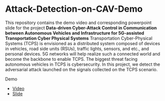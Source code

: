 # Attack-Detection-on-CAV-Demo
This repository contains the demo video and corresponding powerpoint slide for the project 
**Data-driven Cyber-Attack Control in Communication between Autonomous Vehicles and Infrastructure for 5G-assisted Transportation Cyber Physical Systems**
Transportation Cyber-Physical Systems (TCPS) is envisioned as a distributed system composed of devices in vehicles, road side units (RSUs), traffic lights, sensors, and etc., and personal devices. 5G networks will help realize such a connected world and become the backbone to enable TCPS. The biggest threat facing autonomous vehicles in TCPS is cybersecurity. In this project, we detect the adversarial attack launched on the signals collected on the TCPS scenario.

Demo 
* [Video](https://drive.google.com/file/d/1aBKAbB9caogdrTV6vsvE34FIFjWF592c/view?usp=sharing) 
* [Slide](https://docs.google.com/presentation/d/1ufVyYvBTefJx2Hdjm40LkOqHgWogS5z7/edit?usp=sharing&ouid=115921421244620234154&rtpof=true&sd=true)
